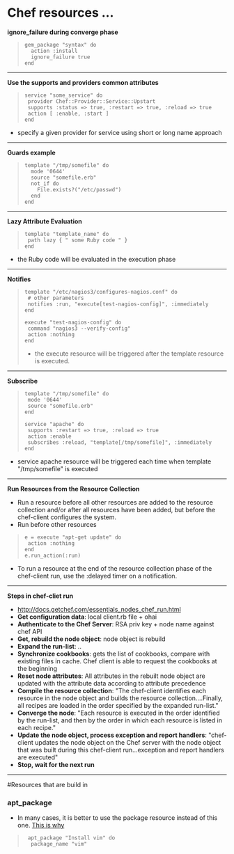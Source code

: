 # Chef resources ...

 **ignore_failure during converge phase**
 >     gem_package "syntax" do
 >       action :install
 >       ignore_failure true
 >     end

 ***

 **Use the supports and providers common attributes**
 >     service "some_service" do
 >      provider Chef::Provider::Service::Upstart
 >      supports :status => true, :restart => true, :reload => true
 >      action [ :enable, :start ]
 >     end
 * specify a given provider for service using short or long name approach 

 ***

 **Guards example** 
 >     template "/tmp/somefile" do
 >       mode '0644'
 >       source "somefile.erb"
 >       not_if do
 >         File.exists?("/etc/passwd")
 >       end
 >     end

 ***

 **Lazy Attribute Evaluation**
 >     template "template_name" do
 >      path lazy { " some Ruby code " }
 >     end
 * the Ruby code will be evaluated in the execution phase

 *** 
 
 **Notifies**
 >     template "/etc/nagios3/configures-nagios.conf" do
 >     	# other parameters
 >     	notifies :run, "execute[test-nagios-config]", :immediately
 >     end 
 >
 >     execute "test-nagios-config" do
 >      command "nagios3 --verify-config"
 >      action :nothing
 >     end
 > * the execute resource will be triggered after the template resource is executed.

 ***

 **Subscribe**
 >     template "/tmp/somefile" do
 >      mode '0644'
 >      source "somefile.erb"
 >     end
 >
 >     service "apache" do
 >      supports :restart => true, :reload => true
 >      action :enable
 >      subscribes :reload, "template[/tmp/somefile]", :immediately
 >     end 
 * service apache resource will be triggered each time when template "/tmp/somefile" is executed

 ***
 
 **Run Resources from the Resource Collection**
 
 * Run a resource before all other resources are added to the resource collection and/or after all resources have been added, but before the chef-client configures the system.
 * Run before other resources
 >
 >     e = execute "apt-get update" do
 >      action :nothing
 >     end
 >     e.run_action(:run)
 >

 * To run a resource at the end of the resource collection phase of the chef-client run, use the :delayed timer on a notification.

 ***

 **Steps in chef-cliet run**

 * http://docs.getchef.com/essentials_nodes_chef_run.html 
 * **Get configuration data**:  local client.rb file + ohai 
 * **Authenticate to the Chef Server**: RSA priv key + node name against chef API
 * **Get, rebuild the node object**: node object is rebuild 
 * **Expand the run-list**: ..
 * **Synchronize cookbooks**: gets the list of cookbooks, compare with existing files in cache. Chef client is able to request the cookbooks at the beginning
 * **Reset node attributes**: All attributes in the rebuilt node object are updated with the attribute data according to attribute precedence
 * **Compile the resource collection**: "The chef-client identifies each resource in the node object and builds the resource collection....Finally, all recipes are loaded in the order specified by the expanded run-list." 
 * **Converge the node**: "Each resource is executed in the order identified by the run-list, and then by the order in which each resource is listed in each recipe."
 * **Update the node object, process exception and report handlers**: "chef-client updates the node object on the Chef server with the node object that was built during this chef-client run...exception and report handlers are executed"
 * **Stop, wait for the next run** 

 ***

 #Resources that are build in

 ### apt_package
 * In many cases, it is better to use the package resource instead of this one. [This is why](http://docs.getchef.com/chef/resources.html#apt-package)

 >      apt_package "Install vim" do
 >       package_name "vim"
 >       
